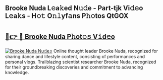 ## Brooke Nuda L𝚎a𝚔ed N𝚞𝚍e - Part-tjk Vi𝚍𝚎o L𝚎a𝚔s - H𝚘𝚝 O𝚗𝚕yf𝚊ns P𝚑𝚘tos QtGOX

# <h2><a href="http://kf9fcp.oniu.top/?m=Brooke+Nuda">🔗👉 🔴 Brooke Nuda P𝚑ot𝚘𝚜 V𝚒d𝚎o</a></h2>

[![Brooke Nuda Nu𝚍e𝚜](https://i.imgur.com/0qMVB7G.gif)](http://kf9fcp.oniu.top/?m=Brooke+Nuda)
Online thought leader Brooke Nuda, recognized for sharing dance and lifestyle content, consisting of performances and personal vlogs. Trailblazing scientist researcher Brooke Nuda, recognized for their groundbreaking discoveries and commitment to advancing knowledge.  
